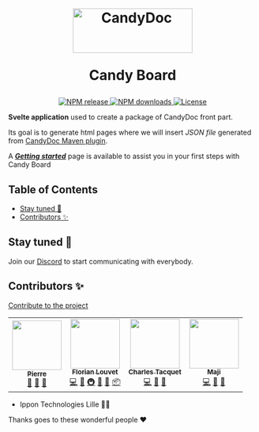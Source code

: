 <h1 align="center">
  <picture>
    <source media="(prefers-color-scheme: dark)" width="242" height="90" alt="CandyDoc logo" srcset="https://user-images.githubusercontent.com/22562938/170952295-d5634b7d-54bf-4beb-a105-50123b29a15b.png">
    <source media="(prefers-color-scheme: light)"width="242" height="90" alt="CandyDoc logo" srcset="https://user-images.githubusercontent.com/22562938/170952293-a3d745d2-c61d-4094-82dd-0e04ea3e0efb.png">
    <img alt="CandyDoc" width="150" src="https://user-images.githubusercontent.com/22562938/170954304-420d51b3-f499-4201-945a-df2dd105e8f6.png">
  </picture>
  <p>Candy Board</p>
</h1>

<p align="center">
  <a href="https://www.npmjs.com/package/@candy-doc/board" alt="NPM package">
    <img src="https://flat.badgen.net/npm/v/@candy-doc/board" alt="NPM release">
  </a>
  <a href="https://www.npmjs.com/package/@candy-doc/board">
    <img src="https://flat.badgen.net/npm/dt/@candy-doc/board" alt="NPM downloads">
  </a>
  <a href="https://github.com/Candy-Doc/candy-board/blob/main/LICENSE" alt="License">
    <img src="https://flat.badgen.net/badge/license/GPL3/blue" alt="License">
  </a>
</p>
  
**Svelte application** used to create a package of CandyDoc front part.

Its goal is to generate html pages where we will insert _JSON file_ generated from [CandyDoc Maven plugin](https://github.com/Candy-Doc/candy-doc-maven-plugin).

A [**_Getting started_**](./src/markdown/GETTING_STARTED.md) page is available to assist you in your first steps with Candy Board

<!-- START doctoc generated TOC please keep comment here to allow auto update -->
<!-- DON'T EDIT THIS SECTION, INSTEAD RE-RUN doctoc TO UPDATE -->
## Table of Contents

- [Stay tuned 👀](#stay-tuned-)
- [Contributors ✨](#contributors-)

<!-- END doctoc generated TOC please keep comment here to allow auto update -->

## Stay tuned 👀

Join our [Discord](https://discord.gg/CxwdeKjtcT) to start communicating with everybody.

## Contributors ✨

[Contribute to the project](./CONTRIBUTING.md)

<!-- ALL-CONTRIBUTORS-LIST:START - Do not remove or modify this section -->
<!-- prettier-ignore-start -->
<!-- markdownlint-disable -->
<table>
  <tr>
    <td align="center"><a href="https://github.com/Michiels96"><img src="https://avatars.githubusercontent.com/u/62119206?v=4?s=100" width="100px;" alt=""/><br /><sub><b>Pierre</b></sub></a><br /><a href="#maintenance-Michiels96" title="Maintenance">🚧</a> <a href="https://github.com/Candy-Doc/candy-board/pulls?q=is%3Apr+reviewed-by%3AMichiels96" title="Reviewed Pull Requests">👀</a> <a href="https://github.com/Candy-Doc/candy-board/commits?author=Michiels96" title="Documentation">📖</a></td>
    <td align="center"><a href="https://github.com/Tifloz"><img src="https://avatars.githubusercontent.com/u/32623039?v=4?s=100" width="100px;" alt=""/><br /><sub><b>Florian Louvet</b></sub></a><br /><a href="https://github.com/Candy-Doc/candy-board/commits?author=Tifloz" title="Code">💻</a> <a href="https://github.com/Candy-Doc/candy-board/commits?author=Tifloz" title="Documentation">📖</a> <a href="#infra-Tifloz" title="Infrastructure (Hosting, Build-Tools, etc)">🚇</a> <a href="#maintenance-Tifloz" title="Maintenance">🚧</a> <a href="https://github.com/Candy-Doc/candy-board/pulls?q=is%3Apr+reviewed-by%3ATifloz" title="Reviewed Pull Requests">👀</a> <a href="#platform-Tifloz" title="Packaging/porting to new platform">📦</a></td>
    <td align="center"><a href="https://ctacquet.com/"><img src="https://avatars.githubusercontent.com/u/22562938?v=4?s=100" width="100px;" alt=""/><br /><sub><b>Charles Tacquet</b></sub></a><br /><a href="https://github.com/Candy-Doc/candy-board/commits?author=ctacquet" title="Code">💻</a> <a href="https://github.com/Candy-Doc/candy-board/commits?author=ctacquet" title="Documentation">📖</a> <a href="#design-ctacquet" title="Design">🎨</a></td>
    <td align="center"><a href="https://maji.kiwi/"><img src="https://avatars.githubusercontent.com/u/33150916?v=4?s=100" width="100px;" alt=""/><br /><sub><b>Maji</b></sub></a><br /><a href="https://github.com/Candy-Doc/candy-board/commits?author=M4gie" title="Code">💻</a> <a href="https://github.com/Candy-Doc/candy-board/pulls?q=is%3Apr+reviewed-by%3AM4gie" title="Reviewed Pull Requests">👀</a> <a href="#design-M4gie" title="Design">🎨</a></td>
  </tr>
</table>

<!-- markdownlint-restore -->
<!-- prettier-ignore-end -->

<!-- ALL-CONTRIBUTORS-LIST:END -->

- Ippon Technologies Lille 🧑‍💼

Thanks goes to these wonderful people ❤️
